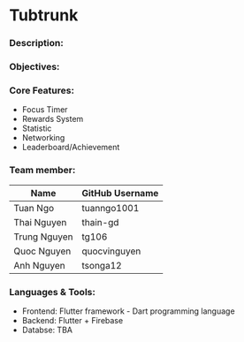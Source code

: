 # Tubtrunk

### Description:

### Objectives:

### Core Features:

- Focus Timer
- Rewards System
- Statistic
- Networking
- Leaderboard/Achievement

### Team member:

| Name         | GitHub Username |
| ------------ | --------------- |
| Tuan Ngo     | tuanngo1001     |
| Thai Nguyen  | thain-gd        |
| Trung Nguyen | tg106           |
| Quoc Nguyen  | quocvinguyen    |
| Anh Nguyen   | tsonga12        |

### Languages & Tools:

- Frontend: Flutter framework - Dart programming language
- Backend: Flutter + Firebase
- Databse: TBA
